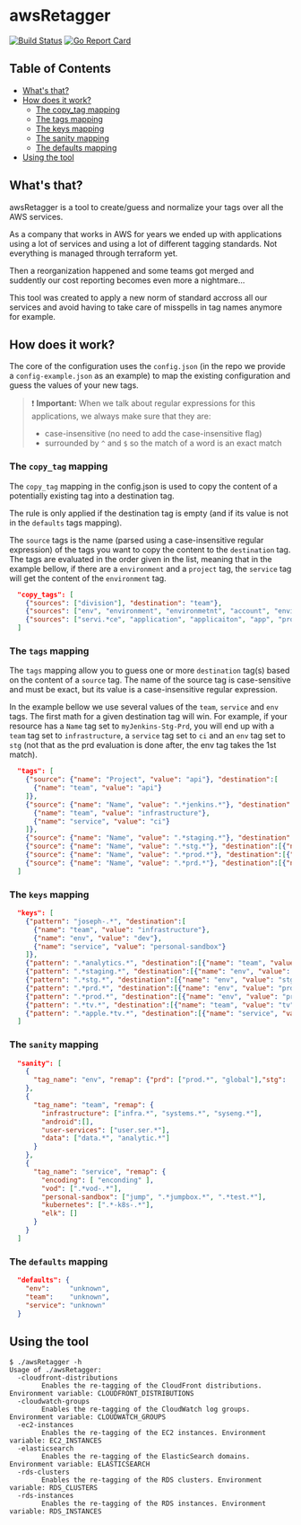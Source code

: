 # awsRetagger

[![Build Status](https://travis-ci.org/VEVO/awsRetagger.svg?branch=master)](https://travis-ci.org/VEVO/awsRetagger)
[![Go Report Card](https://goreportcard.com/badge/github.com/VEVO/awsRetagger)](https://goreportcard.com/report/github.com/VEVO/awsRetagger)

## Table of Contents

 * [What's that?](#whats-that)
 * [How does it work?](#how-does-it-work)
    * [The copy_tag mapping](#the-copy_tag-mapping)
    * [The tags mapping](#the-tags-mapping)
    * [The keys mapping](#the-keys-mapping)
    * [The sanity mapping](#the-sanity-mapping)
    * [The defaults mapping](#the-defaults-mapping)
 * [Using the tool](#using-the-tool)

## What's that?

awsRetagger is a tool to create/guess and normalize your tags over all the AWS services.

As a company that works in AWS for years we ended up with applications using a
lot of services and using a lot of different tagging standards. Not everything
is managed through terraform yet.

Then a reorganization happened and some teams got merged and suddently our cost
reporting becomes even more a nightmare...

This tool was created to apply a new norm of standard accross all our services
and avoid having to take care of misspells in tag names anymore for example.

## How does it work?

The core of the configuration uses the `config.json` (in the repo we provide a
`config-example.json` as an example) to map the existing configuration and guess
the values of your new tags.

> :exclamation: **Important:** When we talk about regular expressions for this applications, we
> always make sure that they are:
>  * case-insensitive (no need to add the case-insensitive flag)
>  * surrounded by `^` and `$` so the match of a word is an exact match

### The `copy_tag` mapping

The `copy_tag` mapping in the config.json is used to copy the content of a
potentially existing tag into a destination tag.

The rule is only applied if the destination tag is empty (and if its value is
not in the `defaults` tags mapping).

The `source` tags is the name (parsed using a case-insensitive regular
expression) of the tags you want to copy the content to the `destination` tag.
The tags are evaluated in the order given in the list, meaning  that in the
example bellow, if there are a `environment` and a `project` tag, the `service`
tag will get the content of the `environment` tag.

```json
  "copy_tags": [
    {"sources": ["division"], "destination": "team"},
    {"sources": ["env", "environment", "environmetnt", "account", "environment.*"], "destination": "env"},
    {"sources": ["servi.*ce", "application", "applicaiton", "app", "project", "micro.service"], "destination": "service"}
  ] 
```

### The `tags` mapping

The `tags` mapping allow you to guess one or more `destination` tag(s) based on
the content of a `source` tag. The name of the source tag is case-sensitive and must be
exact, but its value is a case-insensitive regular expression.

In the example bellow we use several values of the `team`, `service` and `env`
tags. The first math for a given destination tag will win. For example, if your
resource has a `Name` tag set to `myJenkins-Stg-Prd`, you will end up with a
`team` tag set to `infrastructure`, a `service` tag set to `ci` and an `env` tag
set to `stg` (not that as the prd evaluation is done after, the env tag takes
the 1st match).

```json
  "tags": [
    {"source": {"name": "Project", "value": "api"}, "destination":[
      {"name": "team", "value": "api"}
    ]},
    {"source": {"name": "Name", "value": ".*jenkins.*"}, "destination":[
      {"name": "team", "value": "infrastructure"},
      {"name": "service", "value": "ci"}
    ]},
    {"source": {"name": "Name", "value": ".*staging.*"}, "destination":[{"name": "env", "value": "stg"}]},
    {"source": {"name": "Name", "value": ".*stg.*"}, "destination":[{"name": "env", "value": "stg"}]},
    {"source": {"name": "Name", "value": ".*prod.*"}, "destination":[{"name": "env", "value": "prd"}]},
    {"source": {"name": "Name", "value": ".*prd.*"}, "destination":[{"name": "env", "value": "prd"}]}
  ]
```

### The `keys` mapping

```json
  "keys": [
    {"pattern": "joseph-.*", "destination":[
      {"name": "team", "value": "infrastructure"},
      {"name": "env", "value": "dev"},
      {"name": "service", "value": "personal-sandbox"}
    ]},
    {"pattern": ".*analytics.*", "destination":[{"name": "team", "value": "data"}]},
    {"pattern": ".*staging.*", "destination":[{"name": "env", "value": "stg"}]},
    {"pattern": ".*stg.*", "destination":[{"name": "env", "value": "stg"}]},
    {"pattern": ".*prd.*", "destination":[{"name": "env", "value": "prd"}]},
    {"pattern": ".*prod.*", "destination":[{"name": "env", "value": "prd"}]},
    {"pattern": ".*tv.*", "destination":[{"name": "team", "value": "tv"}]},
    {"pattern": ".*apple.*tv.*", "destination":[{"name": "service", "value": "appletv"}]}
  ]
```

### The `sanity` mapping

```json
  "sanity": [
    {
      "tag_name": "env", "remap": {"prd": ["prod.*", "global"],"stg": ["stag.*"],"dev": ["dev.*"]}
    },
    {
      "tag_name": "team", "remap": {
        "infrastructure": ["infra.*", "systems.*", "syseng.*"],
        "android":[],
        "user-services": ["user.ser.*"],
        "data": ["data.*", "analytic.*"]
      }
    },
    {
      "tag_name": "service", "remap": {
        "encoding": [ "enconding" ],
        "vod": [".*vod-.*"],
        "personal-sandbox": ["jump", ".*jumpbox.*", ".*test.*"],
        "kubernetes": [".*-k8s-.*"],
        "elk": []
      }
    }
  ]
```

### The `defaults` mapping

```json
  "defaults": {
    "env":     "unknown",
    "team":    "unknown",
    "service": "unknown"
  }
```

## Using the tool

```
$ ./awsRetagger -h
Usage of ./awsRetagger:
  -cloudfront-distributions
        Enables the re-tagging of the CloudFront distributions. Environment variable: CLOUDFRONT_DISTRIBUTIONS
  -cloudwatch-groups
        Enables the re-tagging of the CloudWatch log groups. Environment variable: CLOUDWATCH_GROUPS
  -ec2-instances
        Enables the re-tagging of the EC2 instances. Environment variable: EC2_INSTANCES
  -elasticsearch
        Enables the re-tagging of the ElasticSearch domains. Environment variable: ELASTICSEARCH
  -rds-clusters
        Enables the re-tagging of the RDS clusters. Environment variable: RDS_CLUSTERS
  -rds-instances
        Enables the re-tagging of the RDS instances. Environment variable: RDS_INSTANCES
```
